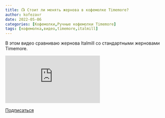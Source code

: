 ```yaml
---
title: 📺 Стоит ли менять жернова в кофемолке Timemore?
author: kofezavr
date: 2022-05-06
categories: [Кофемолки,Ручные кофемолки Timemore]
tags: [кофемолка,видео,timemore,italmill]
---
```


В этом видео сравниваю жернова Italmill со стандартными жерновами Timemore. 

<p><div class="youtube-wrapper"><iframe src="https://www.youtube.com/embed/XQMgLQuTyL4?controls=0" title="YouTube video player" frameborder="0" allow="accelerometer; autoplay; clipboard-write; encrypted-media; gyroscope; picture-in-picture" allowfullscreen></iframe></div></p>

<a class="play" href="https://www.youtube.com/c/Coffeesaurus?sub_confirmation=1"><i class="fab fa-youtube"></i> Подписаться</a>